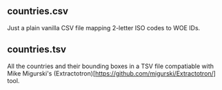 countries.csv
--

Just a plain vanilla CSV file mapping 2-letter ISO codes to WOE IDs.

countries.tsv
--

All the countries and their bounding boxes in a TSV file compatiable with Mike
Migurski's (Extractotron)[https://github.com/migurski/Extractotron/] tool.
